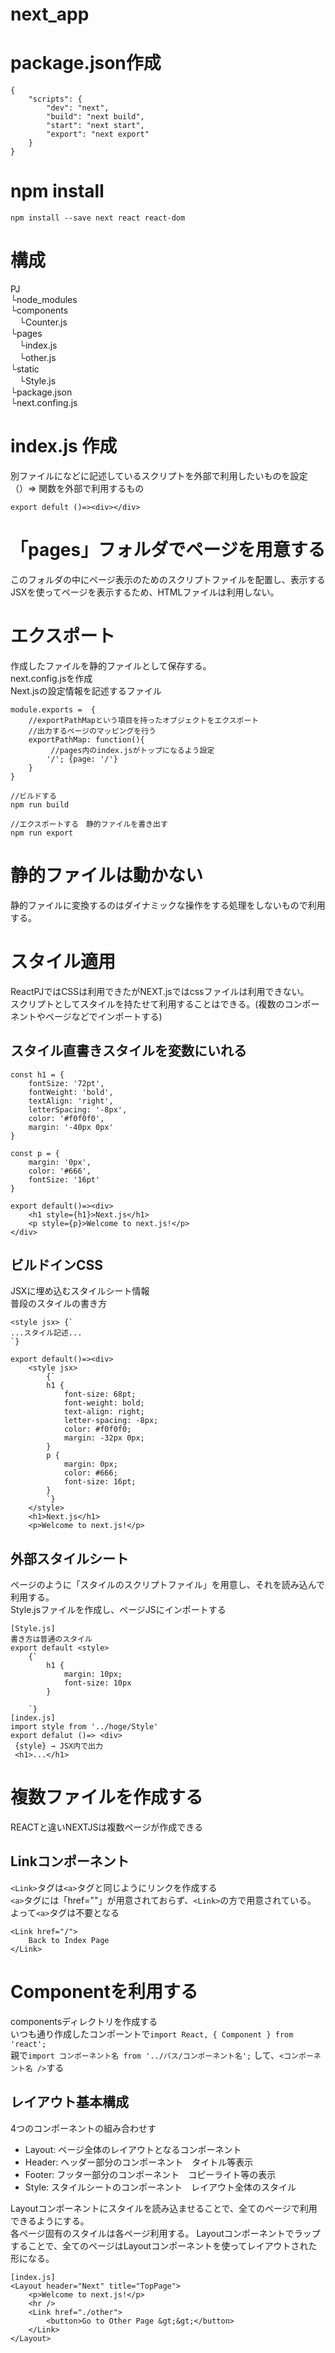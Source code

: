 # next_app

# package.json作成
```
{
    "scripts": {
        "dev": "next",
        "build": "next build",
        "start": "next start",
        "export": "next export"
    }
}
```

# npm install
```
npm install --save next react react-dom
```

# 構成
PJ  
└node_modules  
└components  
　└Counter.js  
└pages  
　└index.js  
　└other.js  
└static  
　└Style.js  
└package.json  
└next.confing.js  


# index.js 作成
別ファイルになどに記述しているスクリプトを外部で利用したいものを設定<br>
（）=> 関数を外部で利用するもの<br>
```
export defult ()=><div></div>
```

# 「pages」フォルダでページを用意する
このフォルダの中にページ表示のためのスクリプトファイルを配置し、表示する<br>
JSXを使ってページを表示するため、HTMLファイルは利用しない。<br>

# エクスポート
作成したファイルを静的ファイルとして保存する。<br>
next.config.jsを作成  
Next.jsの設定情報を記述するファイル  
```
module.exports =  {
    //exportPathMapという項目を持ったオブジェクトをエクスポート
    //出力するページのマッピングを行う
    exportPathMap: function(){
    　　　//pages内のindex.jsがトップになるよう設定
        '/'; {page: '/'}
    }
}
```

```
//ビルドする
npm run build

//エクスポートする　静的ファイルを書き出す
npm run export
```

# 静的ファイルは動かない
静的ファイルに変換するのはダイナミックな操作をする処理をしないもので利用する。

# スタイル適用
ReactPJではCSSは利用できたがNEXT.jsではcssファイルは利用できない。  
スクリプトとしてスタイルを持たせて利用することはできる。(複数のコンポーネントやページなどでインポートする)

## スタイル直書きスタイルを変数にいれる
```
const h1 = {
    fontSize: '72pt',
    fontWeight: 'bold',
    textAlign: 'right',
    letterSpacing: '-8px',
    color: '#f0f0f0',
    margin: '-40px 0px'
}

const p = {
    margin: '0px',
    color: '#666',
    fontSize: '16pt'
}

export default()=><div>
    <h1 style={h1}>Next.js</h1>
    <p style={p}>Welcome to next.js!</p>
</div>
```

## ビルドインCSS
JSXに埋め込むスタイルシート情報  
普段のスタイルの書き方
```
<style jsx> {`
...スタイル記述...
`}
```
```
export default()=><div>
    <style jsx>
        {`
        h1 {
            font-size: 68pt;
            font-weight: bold;
            text-align: right;
            letter-spacing: -8px;
            color: #f0f0f0;
            margin: -32px 0px;
        }
        p {
            margin: 0px;
            color: #666;
            font-size: 16pt;
        }
        `}
    </style>
    <h1>Next.js</h1>
    <p>Welcome to next.js!</p>
```

## 外部スタイルシート
ページのように「スタイルのスクリプトファイル」を用意し、それを読み込んで利用する。  
Style.jsファイルを作成し、ページJSにインポートする
```
[Style.js]
書き方は普通のスタイル
export default <style>
    {`
        h1 {
            margin: 10px;
            font-size: 10px
        }
    
    `}
[index.js]
import style from '../hoge/Style'
export defalut ()=> <div>
 {style} → JSX内で出力
 <h1>...</h1>
```

# 複数ファイルを作成する
REACTと違いNEXTJSは複数ページが作成できる  

## Linkコンポーネント
```<Link>```タグは```<a>```タグと同じようにリンクを作成する  
```<a>```タグには「href=""」が用意されておらず、```<Link>```の方で用意されている。  
よって```<a>```タグは不要となる
```
<Link href="/">
    Back to Index Page 
</Link>
```

# Componentを利用する
componentsディレクトリを作成する  
いつも通り作成したコンポーントで```import React, { Component } from 'react';```  
親で```import コンポーネント名 from '../パス/コンポーネント名';``` して、```<コンポーネント名 />```する


## レイアウト基本構成
4つのコンポーネントの組み合わせす
- Layout: ページ全体のレイアウトとなるコンポーネント
- Header: ヘッダー部分のコンポーネント　タイトル等表示
- Footer: フッター部分のコンポーネント　コピーライト等の表示
- Style: スタイルシートのコンポーネント　レイアウト全体のスタイル

Layoutコンポーネントにスタイルを読み込ませることで、全てのページで利用できるようにする。  
各ページ固有のスタイルは各ページ利用する。
Layoutコンポーネントでラップすることで、全てのページはLayoutコンポーネントを使ってレイアウトされた形になる。
```
[index.js]
<Layout header="Next" title="TopPage">
    <p>Welcome to next.js!</p>
    <hr />
    <Link href="./other">
        <button>Go to Other Page &gt;&gt;</button>
    </Link>
</Layout>
```
